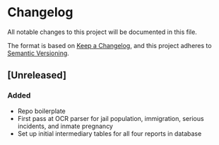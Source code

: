# Changelog
All notable changes to this project will be documented in this file.

The format is based on [Keep a Changelog](https://keepachangelog.com/en/1.0.0/),
and this project adheres to [Semantic Versioning](https://semver.org/spec/v2.0.0.html).

## [Unreleased]

### Added
- Repo boilerplate
- First pass at OCR parser for jail population, immigration, serious incidents, and inmate pregnancy
- Set up initial intermediary tables for all four reports in database
